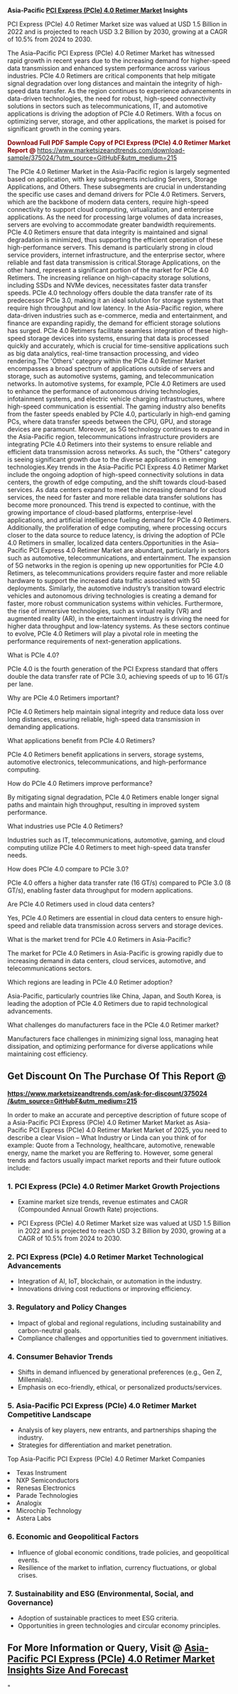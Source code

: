 <p><strong>Asia-Pacific&nbsp;<a href=""https://www.marketsizeandtrends.com/download-sample/375024/&amp;utm_source=GitHubF&amp;utm_medium=215"">PCI Express (PCIe) 4.0 Retimer Market</a> Insights</strong></p><p>PCI Express (PCIe) 4.0 Retimer Market size was valued at USD 1.5 Billion in 2022 and is projected to reach USD 3.2 Billion by 2030, growing at a CAGR of 10.5% from 2024 to 2030.</p><p><p>The Asia–Pacific PCI Express (PCIe) 4.0 Retimer Market has witnessed rapid growth in recent years due to the increasing demand for higher-speed data transmission and enhanced system performance across various industries. PCIe 4.0 Retimers are critical components that help mitigate signal degradation over long distances and maintain the integrity of high-speed data transfer. As the region continues to experience advancements in data-driven technologies, the need for robust, high-speed connectivity solutions in sectors such as telecommunications, IT, and automotive applications is driving the adoption of PCIe 4.0 Retimers. With a focus on optimizing server, storage, and other applications, the market is poised for significant growth in the coming years.<p><strong><span style="color: #800000;">Download Full PDF Sample Copy of PCI Express (PCIe) 4.0 Retimer Market Report @</span>&nbsp;</strong><a href="https://www.marketsizeandtrends.com/download-sample/375024/?utm_source=GitHubF&amp;utm_medium=215" target="_blank">https://www.marketsizeandtrends.com/download-sample/375024/?utm_source=GitHubF&amp;utm_medium=215</a></p></p><p>The PCIe 4.0 Retimer Market in the Asia-Pacific region is largely segmented based on application, with key subsegments including Servers, Storage Applications, and Others. These subsegments are crucial in understanding the specific use cases and demand drivers for PCIe 4.0 Retimers. Servers, which are the backbone of modern data centers, require high-speed connectivity to support cloud computing, virtualization, and enterprise applications. As the need for processing large volumes of data increases, servers are evolving to accommodate greater bandwidth requirements. PCIe 4.0 Retimers ensure that data integrity is maintained and signal degradation is minimized, thus supporting the efficient operation of these high-performance servers. This demand is particularly strong in cloud service providers, internet infrastructure, and the enterprise sector, where reliable and fast data transmission is critical.Storage Applications, on the other hand, represent a significant portion of the market for PCIe 4.0 Retimers. The increasing reliance on high-capacity storage solutions, including SSDs and NVMe devices, necessitates faster data transfer speeds. PCIe 4.0 technology offers double the data transfer rate of its predecessor PCIe 3.0, making it an ideal solution for storage systems that require high throughput and low latency. In the Asia-Pacific region, where data-driven industries such as e-commerce, media and entertainment, and finance are expanding rapidly, the demand for efficient storage solutions has surged. PCIe 4.0 Retimers facilitate seamless integration of these high-speed storage devices into systems, ensuring that data is processed quickly and accurately, which is crucial for time-sensitive applications such as big data analytics, real-time transaction processing, and video rendering.The 'Others' category within the PCIe 4.0 Retimer Market encompasses a broad spectrum of applications outside of servers and storage, such as automotive systems, gaming, and telecommunication networks. In automotive systems, for example, PCIe 4.0 Retimers are used to enhance the performance of autonomous driving technologies, infotainment systems, and electric vehicle charging infrastructures, where high-speed communication is essential. The gaming industry also benefits from the faster speeds enabled by PCIe 4.0, particularly in high-end gaming PCs, where data transfer speeds between the CPU, GPU, and storage devices are paramount. Moreover, as 5G technology continues to expand in the Asia-Pacific region, telecommunications infrastructure providers are integrating PCIe 4.0 Retimers into their systems to ensure reliable and efficient data transmission across networks. As such, the "Others" category is seeing significant growth due to the diverse applications in emerging technologies.Key trends in the Asia–Pacific PCI Express 4.0 Retimer Market include the ongoing adoption of high-speed connectivity solutions in data centers, the growth of edge computing, and the shift towards cloud-based services. As data centers expand to meet the increasing demand for cloud services, the need for faster and more reliable data transfer solutions has become more pronounced. This trend is expected to continue, with the growing importance of cloud-based platforms, enterprise-level applications, and artificial intelligence fueling demand for PCIe 4.0 Retimers. Additionally, the proliferation of edge computing, where processing occurs closer to the data source to reduce latency, is driving the adoption of PCIe 4.0 Retimers in smaller, localized data centers.Opportunities in the Asia–Pacific PCI Express 4.0 Retimer Market are abundant, particularly in sectors such as automotive, telecommunications, and entertainment. The expansion of 5G networks in the region is opening up new opportunities for PCIe 4.0 Retimers, as telecommunications providers require faster and more reliable hardware to support the increased data traffic associated with 5G deployments. Similarly, the automotive industry’s transition toward electric vehicles and autonomous driving technologies is creating a demand for faster, more robust communication systems within vehicles. Furthermore, the rise of immersive technologies, such as virtual reality (VR) and augmented reality (AR), in the entertainment industry is driving the need for higher data throughput and low-latency systems. As these sectors continue to evolve, PCIe 4.0 Retimers will play a pivotal role in meeting the performance requirements of next-generation applications.<p>What is PCIe 4.0?</p><p>PCIe 4.0 is the fourth generation of the PCI Express standard that offers double the data transfer rate of PCIe 3.0, achieving speeds of up to 16 GT/s per lane.</p><p>Why are PCIe 4.0 Retimers important?</p><p>PCIe 4.0 Retimers help maintain signal integrity and reduce data loss over long distances, ensuring reliable, high-speed data transmission in demanding applications.</p><p>What applications benefit from PCIe 4.0 Retimers?</p><p>PCIe 4.0 Retimers benefit applications in servers, storage systems, automotive electronics, telecommunications, and high-performance computing.</p><p>How do PCIe 4.0 Retimers improve performance?</p><p>By mitigating signal degradation, PCIe 4.0 Retimers enable longer signal paths and maintain high throughput, resulting in improved system performance.</p><p>What industries use PCIe 4.0 Retimers?</p><p>Industries such as IT, telecommunications, automotive, gaming, and cloud computing utilize PCIe 4.0 Retimers to meet high-speed data transfer needs.</p><p>How does PCIe 4.0 compare to PCIe 3.0?</p><p>PCIe 4.0 offers a higher data transfer rate (16 GT/s) compared to PCIe 3.0 (8 GT/s), enabling faster data throughput for modern applications.</p><p>Are PCIe 4.0 Retimers used in cloud data centers?</p><p>Yes, PCIe 4.0 Retimers are essential in cloud data centers to ensure high-speed and reliable data transmission across servers and storage devices.</p><p>What is the market trend for PCIe 4.0 Retimers in Asia-Pacific?</p><p>The market for PCIe 4.0 Retimers in Asia-Pacific is growing rapidly due to increasing demand in data centers, cloud services, automotive, and telecommunications sectors.</p><p>Which regions are leading in PCIe 4.0 Retimer adoption?</p><p>Asia-Pacific, particularly countries like China, Japan, and South Korea, is leading the adoption of PCIe 4.0 Retimers due to rapid technological advancements.</p><p>What challenges do manufacturers face in the PCIe 4.0 Retimer market?</p><p>Manufacturers face challenges in minimizing signal loss, managing heat dissipation, and optimizing performance for diverse applications while maintaining cost efficiency.</p></p><h2><strong>Get Discount On The Purchase Of This Report @&nbsp;</strong></h2><p><strong><a href=""https://www.marketsizeandtrends.com/ask-for-discount/375024/&amp;utm_source=GitHubF&amp;utm_medium=215"" target=""_blank"">https://www.marketsizeandtrends.com/ask-for-discount/375024<br />/&amp;utm_source=GitHubF&amp;utm_medium=215</a></strong></p><p>In order to make an accurate and perceptive description of future scope of a Asia-Pacific&nbsp;PCI Express (PCIe) 4.0 Retimer Market Market as Asia-Pacific&nbsp;PCI Express (PCIe) 4.0 Retimer Market Market of 2025, you need to describe a clear Vision &ndash; What Industry or Linda can you think of for example: Quote from a Technology, healthcare, automotive, renewable energy, name the market you are Reffering to. However, some general trends and factors usually impact market reports and their future outlook include:</p><h3>1.&nbsp;<strong>PCI Express (PCIe) 4.0 Retimer Market Growth Projections</strong></h3><ul><li>Examine market size trends, revenue estimates and CAGR (Compounded Annual Growth Rate) projections.</li><li><p>PCI Express (PCIe) 4.0 Retimer Market size was valued at USD 1.5 Billion in 2022 and is projected to reach USD 3.2 Billion by 2030, growing at a CAGR of 10.5% from 2024 to 2030.</p></li></ul><h3>2.&nbsp;<strong>PCI Express (PCIe) 4.0 Retimer Market Technological Advancements</strong></h3><ul><li>Integration of AI, IoT, blockchain, or automation in the industry.</li><li>Innovations driving cost reductions or improving efficiency.</li></ul><h3>3.&nbsp;<strong>Regulatory and Policy Changes</strong></h3><ul><li>Impact of global and regional regulations, including sustainability and carbon-neutral goals.</li><li>Compliance challenges and opportunities tied to government initiatives.</li></ul><h3>4.&nbsp;<strong>Consumer Behavior Trends</strong></h3><ul><li>Shifts in demand influenced by generational preferences (e.g., Gen Z, Millennials).</li><li>Emphasis on eco-friendly, ethical, or personalized products/services.</li></ul><h3>5.&nbsp;<strong>Asia-Pacific PCI Express (PCIe) 4.0 Retimer Market Competitive Landscape</strong></h3><ul><li>Analysis of key players, new entrants, and partnerships shaping the industry.</li><li>Strategies for differentiation and market penetration.</li></ul><p data-pm-slice=""1 1 []"">Top Asia-Pacific PCI Express (PCIe) 4.0 Retimer Market Companies</p><div data-test-id=""""><p><li>Texas Instrument</li><li> NXP Semiconductors</li><li> Renesas Electronics</li><li> Parade Technologies</li><li> Analogix</li><li> Microchip Technology</li><li> Astera Labs</li></p></div><h3>6.&nbsp;<strong>Economic and Geopolitical Factors</strong></h3><ul><li>Influence of global economic conditions, trade policies, and geopolitical events.</li><li>Resilience of the market to inflation, currency fluctuations, or global crises.</li></ul><h3>7.&nbsp;<strong>Sustainability and ESG (Environmental, Social, and Governance)</strong></h3><ul><li>Adoption of sustainable practices to meet ESG criteria.</li><li>Opportunities in green technologies and circular economy principles.</li></ul><h2><strong>For More Information or Query, Visit @&nbsp;</strong><a href=""https://www.verifiedmarketreports.com/product/pci-express-pcie-4-0-retimer-market/"" target=""_blank"">Asia-Pacific PCI Express (PCIe) 4.0 Retimer Market Insights Size And Forecast</a></h2>"
